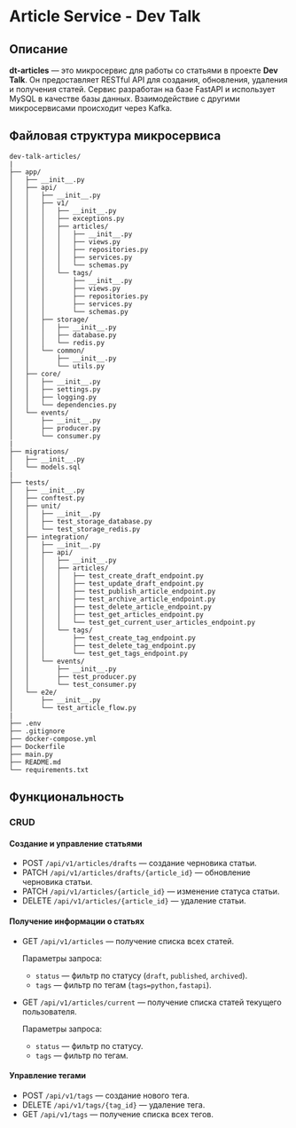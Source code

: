 # Article Service - Dev Talk

## Описание

**dt-articles** — это микросервис для работы со статьями в проекте **Dev Talk**. Он предоставляет RESTful API для создания, обновления, удаления и получения статей. Сервис разработан на базе FastAPI и использует MySQL в качестве базы данных. Взаимодействие с другими микросервисами происходит через Kafka.

## Файловая структура микросервиса

```
dev-talk-articles/
|
├── app/
│   ├── __init__.py
│   ├── api/
│   │   ├── __init__.py
│   │   ├── v1/
│   │   │   ├── __init__.py
│   │   │   ├── exceptions.py
│   │   │   ├── articles/
│   │   │   │   ├── __init__.py
│   │   │   │   ├── views.py
│   │   │   │   ├── repositories.py
│   │   │   │   ├── services.py
│   │   │   │   └── schemas.py
│   │   │   └── tags/
│   │   │       ├── __init__.py
│   │   │       ├── views.py
│   │   │       ├── repositories.py
│   │   │       ├── services.py
│   │   │       └── schemas.py
│   │   ├── storage/
│   │   │   ├── __init__.py
│   │   │   ├── database.py
│   │   │   └── redis.py
│   │   └── common/
│   │       ├── __init__.py
│   │       └── utils.py
│   ├── core/
│   │   ├── __init__.py
│   │   ├── settings.py
│   │   ├── logging.py
│   │   └── dependencies.py
│   └── events/
│       ├── __init__.py
│       ├── producer.py
│       └── consumer.py
|
├── migrations/
│   ├── __init__.py
│   └── models.sql
|
├── tests/
│   ├── __init__.py
│   ├── conftest.py
│   ├── unit/
│   │   ├── __init__.py
│   │   ├── test_storage_database.py
│   │   └── test_storage_redis.py
│   ├── integration/
│   │   ├── __init__.py
│   │   ├── api/
│   │   │   ├── __init__.py
│   │   │   ├── articles/
│   │   │   │   ├── test_create_draft_endpoint.py
│   │   │   │   ├── test_update_draft_endpoint.py
│   │   │   │   ├── test_publish_article_endpoint.py
│   │   │   │   ├── test_archive_article_endpoint.py
│   │   │   │   ├── test_delete_article_endpoint.py
│   │   │   │   ├── test_get_articles_endpoint.py
│   │   │   │   └── test_get_current_user_articles_endpoint.py
│   │   │   └── tags/
│   │   │       ├── test_create_tag_endpoint.py
│   │   │       ├── test_delete_tag_endpoint.py
│   │   │       └── test_get_tags_endpoint.py
│   │   └── events/
│   │       ├── __init__.py
│   │       ├── test_producer.py
│   │       └── test_consumer.py
│   └── e2e/
│       ├── __init__.py
│       └── test_article_flow.py
|
├── .env
├── .gitignore
├── docker-compose.yml
├── Dockerfile
├── main.py
├── README.md
└── requirements.txt
```

## Функциональность

### CRUD

#### Создание и управление статьями

- POST `/api/v1/articles/drafts` — создание черновика статьи.
- PATCH `/api/v1/articles/drafts/{article_id}` — обновление черновика статьи.
- PATCH `/api/v1/articles/{article_id}` — изменение статуса статьи.
- DELETE `/api/v1/articles/{article_id}` — удаление статьи.

#### Получение информации о статьях

- GET `/api/v1/articles` — получение списка всех статей.

    Параметры запроса:

    * `status` — фильтр по статусу (`draft`, `published`, `archived`).
    * `tags` — фильтр по тегам (`tags=python,fastapi`).

- GET `/api/v1/articles/current` — получение списка статей текущего пользователя.

    Параметры запроса:

    * `status` — фильтр по статусу.
    * `tags` — фильтр по тегам.

#### Управление тегами

- POST `/api/v1/tags` — создание нового тега.
- DELETE `/api/v1/tags/{tag_id}` — удаление тега.
- GET `/api/v1/tags` — получение списка всех тегов.
